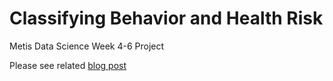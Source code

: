 Classifying Behavior and Health Risk
=======

Metis Data Science Week 4-6 Project

Please see related [blog post](https://github.com/prathinavelu/mcnulty)